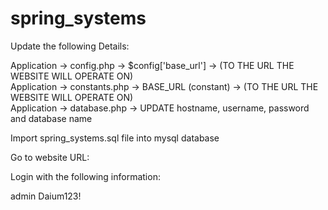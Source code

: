 # spring_systems
 
Update the following Details:<br />

Application -> config.php -> $config['base_url'] -> (TO THE URL THE WEBSITE WILL OPERATE ON)<br />
Application -> constants.php -> BASE_URL (constant) -> (TO THE URL THE WEBSITE WILL OPERATE ON)<br />
Application -> database.php -> UPDATE hostname, username, password and database name<br />

Import spring_systems.sql file into mysql database

Go to website URL:

Login with the following information:

admin
Daium123!
